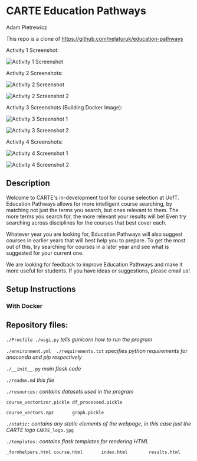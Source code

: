 # CARTE Education Pathways

Adam Pietrewicz

This repo is a clone of https://github.com/nelaturuk/education-pathways 

Activity 1 Screenshot:

![Activity 1 Screenshot](https://user-images.githubusercontent.com/60241038/135723990-f610c55b-5343-46f1-9f49-af17be597f8f.png)


Activity 2 Screenshots:

![Activity 2 Screenshot](https://user-images.githubusercontent.com/60241038/135724010-d4a9e3d3-c568-4b49-a1eb-224f240ac950.png)

![Activity 2 Screenshot 2](https://user-images.githubusercontent.com/60241038/135724019-302f4e4a-6a53-4bc4-a127-860960a6f8ad.png)


Activity 3 Screenshots (Building Docker Image):

![Activity 3 Screenshot 1](https://user-images.githubusercontent.com/60241038/135724744-22aa80fd-a434-4544-9823-6b6c4f730ba2.png)

![Activity 3 Screenshot 2](https://user-images.githubusercontent.com/60241038/135724749-d7d928bc-2cf7-483d-8dcf-273477b78ad8.png)


Activity 4 Screenshots:

![Activity 4 Screenshot 1](https://user-images.githubusercontent.com/60241038/135727130-3435e5e4-6f32-41b7-adbd-cc49f25c1b90.png)

![Activity 4 Screenshot 2](https://user-images.githubusercontent.com/60241038/135727140-23b8dd2b-4b10-404d-a26e-0602b8a6058d.png)






## Description
Welcome to CARTE's in-development tool for course selection at UofT. Education Pathways allows for more intelligent course searching, by matching not just the terms you search, but ones relevant to them. The more terms you search for, the more relevant your results will be! Even try searching across disciplines for the courses that best cover each.

Whatever year you are looking for, Education Pathways will also suggest courses in earlier years that will best help you to prepare. To get the most out of this, try searching for courses in a later year and see what is suggested for your current one.

We are looking for feedback to improve Education Pathways and make it more useful for students. If you have ideas or suggestions, please email us!

## Setup Instructions

### With Docker



## Repository files:

`./Procfile ./wsgi.py` *tells gunicorn how to run the program*

`./environment.yml  ./requirements.txt` *specifies python requirements for anaconda and pip respectively*

`./__init__.py` *main flask code*

`./readme.md` *this file*

`./resources:` *contains datasets used in the program*

`course_vectorizer.pickle df_processed.pickle`

`course_vectors.npz       graph.pickle`

`./static:` *contains any static elements of the webpage, in this case just the CARTE logo*
`CARTE_logo.jpg`

`./templates:` *contains flask templates for rendering HTML*

`_formhelpers.html course.html       index.html        results.html`
